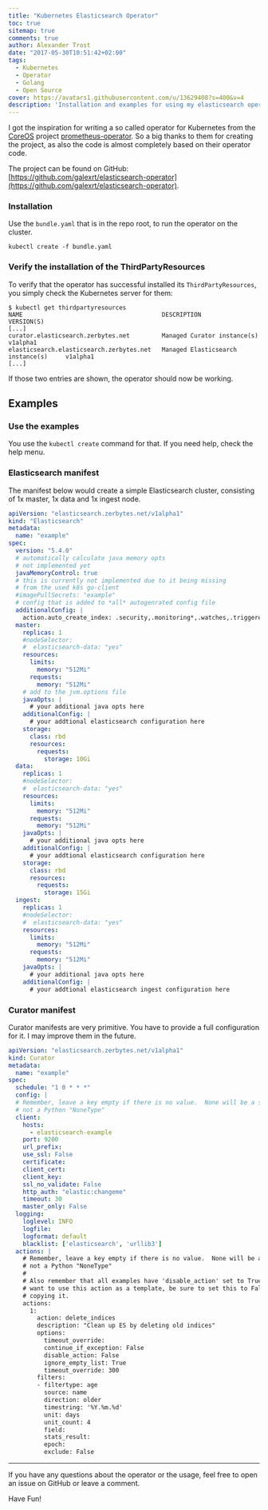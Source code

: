 ```yaml
---
title: "Kubernetes Elasticsearch Operator"
toc: true
sitemap: true
comments: true
author: Alexander Trost
date: "2017-05-30T10:51:42+02:00"
tags:
  - Kubernetes
  - Operator
  - Golang
  - Open Source
cover: https://avatars1.githubusercontent.com/u/13629408?s=400&v=4
description: 'Installation and examples for using my elasticsearch operator (GitHub galexrt/elasticsearch-operator).'
---
```


I got the inspiration for writing a so called operator for Kubernetes from the [CoreOS](https://coreos.com/) project [prometheus-operator](https://github.com/coreos/prometheus-operator).
So a big thanks to them for creating the project, as also the code is almost completely based on their operator code.

The project can be found on GitHub: [https://github.com/galexrt/elasticsearch-operator](https://github.com/galexrt/elasticsearch-operator).

### Installation

Use the `bundle.yaml` that is in the repo root, to run the operator on the cluster.

```console
kubectl create -f bundle.yaml
```

### Verify the installation of the ThirdPartyResources

To verify that the operator has successful installed its `ThirdPartyResources`, you simply check the Kubernetes server for them:

```console
$ kubectl get thirdpartyresources
NAME                                       DESCRIPTION                           VERSION(S)
[...]
curator.elasticsearch.zerbytes.net         Managed Curator instance(s)           v1alpha1
elasticsearch.elasticsearch.zerbytes.net   Managed Elasticsearch instance(s)     v1alpha1
[...]
```

If those two entries are shown, the operator should now be working.

## Examples

### Use the examples

You use the `kubectl create` command for that. If you need help, check the help menu.

### Elasticsearch manifest

The manifest below would create a simple Elasticsearch cluster, consisting of 1x master, 1x data and 1x ingest node.

```yaml
apiVersion: "elasticsearch.zerbytes.net/v1alpha1"
kind: "Elasticsearch"
metadata:
  name: "example"
spec:
  version: "5.4.0"
  # automatically calculate java memory opts
  # not implemented yet
  javaMemoryControl: true
  # this is currently not implemented due to it being missing
  # from the used k8s go-client
  #imagePullSecrets: "example"
  # config that is added to *all* autogenrated config file
  additionalConfig: |
    action.auto_create_index: .security,.monitoring*,.watches,.triggered_watches,.watcher-history*,filebeat-*,metricbeat-*,packetbeat-*,winlogbeat-*,heartbeat-*
  master:
    replicas: 1
    #nodeSelector:
    #  elasticsearch-data: "yes"
    resources:
      limits:
        memory: "512Mi"
      requests:
        memory: "512Mi"
    # add to the jvm.options file
    javaOpts: |
      # your additional java opts here
    additionalConfig: |
      # your addtional elasticsearch configuration here
    storage:
      class: rbd
      resources:
        requests:
          storage: 10Gi
  data:
    replicas: 1
    #nodeSelector:
    #  elasticsearch-data: "yes"
    resources:
      limits:
        memory: "512Mi"
      requests:
        memory: "512Mi"
    javaOpts: |
      # your additional java opts here
    additionalConfig: |
      # your addtional elasticsearch configuration here
    storage:
      class: rbd
      resources:
        requests:
          storage: 15Gi
  ingest:
    replicas: 1
    #nodeSelector:
    #  elasticsearch-data: "yes"
    resources:
      limits:
        memory: "512Mi"
      requests:
        memory: "512Mi"
    javaOpts: |
      # your additional java opts here
    additionalConfig: |
      # your addtional elasticsearch ingest configuration here
```

### Curator manifest

Curator manifests are very primitive. You have to provide a full configuration for it.
I may improve them in the future.

```yaml
apiVersion: "elasticsearch.zerbytes.net/v1alpha1"
kind: Curator
metadata:
  name: "example"
spec:
  schedule: "1 0 * * *"
  config: |
  # Remember, leave a key empty if there is no value.  None will be a string,
  # not a Python "NoneType"
  client:
    hosts:
      - elasticsearch-example
    port: 9200
    url_prefix:
    use_ssl: False
    certificate:
    client_cert:
    client_key:
    ssl_no_validate: False
    http_auth: "elastic:changeme"
    timeout: 30
    master_only: False
  logging:
    loglevel: INFO
    logfile:
    logformat: default
    blacklist: ['elasticsearch', 'urllib3']
  actions: |
    # Remember, leave a key empty if there is no value.  None will be a string,
    # not a Python "NoneType"
    #
    # Also remember that all examples have 'disable_action' set to True.  If you
    # want to use this action as a template, be sure to set this to False after
    # copying it.
    actions:
      1:
        action: delete_indices
        description: "Clean up ES by deleting old indices"
        options:
          timeout_override:
          continue_if_exception: False
          disable_action: False
          ignore_empty_list: True
          timeout_override: 300
        filters:
        - filtertype: age
          source: name
          direction: older
          timestring: '%Y.%m.%d'
          unit: days
          unit_count: 4
          field:
          stats_result:
          epoch:
          exclude: False
```

***

If you have any questions about the operator or the usage, feel free to open an issue on GitHub or leave a comment.

Have Fun!
